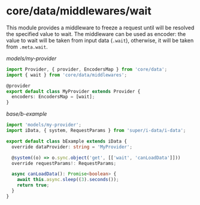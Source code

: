 # core/data/middlewares/wait

This module provides a middleware to freeze a request until will be resolved the specified value to wait.
The middleware can be used as encoder: the value to wait will be taken from input data (`.wait`),
otherwise, it will be taken from `.meta.wait`.

*models/my-provider*

```typescript
import Provider, { provider, EncodersMap } from 'core/data';
import { wait } from 'core/data/middlewares';

@provider
export default class MyProvider extends Provider {
  encoders: EncodersMap = [wait];
}
```

*base/b-example*

```typescript
import 'models/my-provider';
import iData, { system, RequestParams } from 'super/i-data/i-data';

export default class bExample extends iData {
  override dataProvider: string = 'MyProvider';

  @system((o) => o.sync.object('get', [['wait', 'canLoadData']]))
  override requestParams!: RequestParams;

  async canLoadData(): Promise<boolean> {
    await this.async.sleep((3).seconds());
    return true;
  }
}
```
